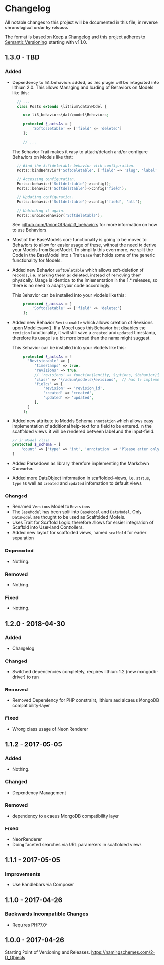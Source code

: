# Changelog

All notable changes to this project will be documented in this file, in reverse chronological order by release.

The format is based on [Keep a Changelog](http://keepachangelog.com/en/1.0.0/)
and this project adheres to [Semantic Versioning](http://semver.org/spec/v2.0.0.html), starting with v1.1.0.


## 1.3.0 - TBD

### Added

- Dependency to li3_behaviors added, as this plugin will be integrated into lithium 2.0.
  This allows Managing and loading of Behaviors on Models like this:

  ```php
    // ...
    class Posts extends \lithium\data\Model {

       use li3_behaviors\data\model\Behaviors;

       protected $_actsAs = [
           'Softdeletable' => ['field' => 'deleted']
       ];
        
       // ...
  ```

  The Behavior Trait makes it easy to attach/detach and/or configure Behaviors on Models
  like that:

  ```php
    // Bind the Softdeletable behavior with configuration.
    Posts::bindBehavior('Softdeletable', ['field' => 'slug', 'label' => 'title']);

    // Accessing configuration.
    Posts::behavior('Softdeletable')->config();
    Posts::behavior('Softdeletable')->config('field');

    // Updating configuration.
    Posts::behavior('Softdeletable')->config('field', 'alt');

    // Unbinding it again.
    Posts::unbindBehavior('Softdeletable');
  ```

  See [github.com/UnionOfRad/li3_behaviors](https://github.com/UnionOfRad/li3_behaviors)
  for more information on how to use Behaviors.

- Most of the BaseModels core functionality is going to be moved to Behaviors to allow
  for easier usage of these, without the need to derive your Models from BaseModel.
  To simplify this even more, we split the Code in the BaseModel into a Trait 
  `Base` that holds some of the generic functionality for Models.

- Added new Behavior `SoftDeletable` which allows soft-deletion of records, i.e. marking
  them as deleted, instead of removing them physically. Usage is identical to the
  imlementation in the 1.* releases, so there is no need to adapt your code accordingly.

  This Behavior can be installed into your Models like this:

  ```php
       protected $_actsAs = [
           'Softdeletable' => ['field' => 'deleted']
       ];
  ```

- Added new Behavior `Revisionable` which allows creation of Revisions upon Model::save().
  If a Model uses this Behavior but disables the `revision` functionality, it will still
  save a `created` and `updated` timestamp, therefore its usage is a bit more broad than
  the name might suggest.

  This Behavior can be installed into your Models like this:

  ```php
       protected $_actsAs = [
         'Revisionable' => [
            'timestamps' => true,
            'revisions' => true,
            // 'revisions' => function($entity, $options, $behavior){ /* ... */ return true; },
            'class' => '\radium\models\Revisions',  // has to implement add() and restore()
            'fields' => [
                'revision' => 'revision_id',
                'created' => 'created',
                'updated' => 'updated',
            ],
         ]
       ];
  ```

- Added new attribute to Models Schema `annotation` which allows easy implementation of additional
  help-text for a field to be entered. In the scaffolded views, it will be rendered between label
  and the input-field.

  ```php
  // in Model class
  protected $_schema = [
      'count' => ['type' => 'int', 'annotation' => 'Please enter only numbers.'],
  ]
  ```

- Added Parsedown as library, therefore implementing the Markdown Converter.
- Added more DataObject information in scaffolded-views, i.e. `status`, `type` as well
  as `created` and `updated` information to default views.

### Changed

- Renamed `Versions` Model to `Revisions`
- The `BaseModel` has been split into `BaseModel` and `DataModel`. Only `DataModel` are
  thought to be used as Scaffolded Models.
- Uses Trait for Scaffold Logic, therefore allows for easier integration of Scaffold
  into User-land Controllers.
- Added new layout for scaffolded views, named `scaffold` for easier separation

### Deprecated

- Nothing.

### Removed

- Nothing.

### Fixed

- Nothing.


## 1.2.0 - 2018-04-30

### Added
- Changelog

### Changed
- Switched dependencies completely, requires lithium 1.2 (new mongodb-driver) to run

### Removed
- Removed Dependency for PHP constraint, lithium and alcaeus MongoDB compatibility-layer

### Fixed
- Wrong class usage of Neon Renderer


## 1.1.2 - 2017-05-05

### Added
- Nothing.

### Changed
- Dependency Management 

### Removed
- dependency to alcaeus MongoDB compatibility layer

### Fixed
- NeonRenderer
- Doing faceted searches via URL parameters in scaffolded views


## 1.1.1 - 2017-05-05

### Improvements
- Use Handlebars via Composer

## 1.1.0 - 2017-04-26

### Backwards Incompatible Changes
- Requires PHP7.0^


## 1.0.0 - 2017-04-26

Starting Point of Versioning and Releases.
https://namingschemes.com/2-D_Objects

